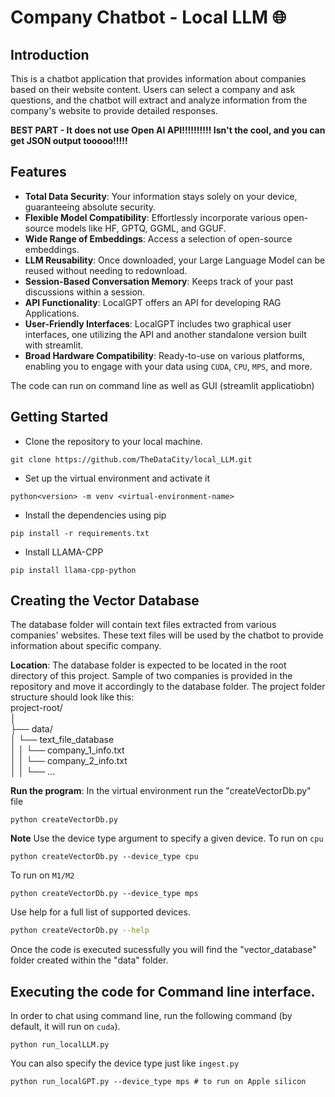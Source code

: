 # Company Chatbot - Local LLM 🌐

## Introduction
This is a chatbot application that provides information about companies based on their website content. Users can select a company and ask questions, and the chatbot will extract and analyze information from the company's website to provide detailed responses. 

**BEST PART - It does not use Open AI API!!!!!!!!!! Isn't the cool, and you can get JSON output tooooo!!!!!**

## Features
- **Total Data Security**: Your information stays solely on your device, guaranteeing absolute security.
- **Flexible Model Compatibility**: Effortlessly incorporate various open-source models like HF, GPTQ, GGML, and GGUF.
- **Wide Range of Embeddings**: Access a selection of open-source embeddings.
- **LLM Reusability**: Once downloaded, your Large Language Model can be reused without needing to redownload.
- **Session-Based Conversation Memory**: Keeps track of your past discussions within a session.
- **API Functionality**: LocalGPT offers an API for developing RAG Applications.
- **User-Friendly Interfaces**: LocalGPT includes two graphical user interfaces, one utilizing the API and another standalone version built with streamlit.
- **Broad Hardware Compatibility**: Ready-to-use on various platforms, enabling you to engage with your data using `CUDA`, `CPU`, `MPS`, and more.

The code can run on command line as well as GUI (streamlit applicatiobn)

## Getting Started
- Clone the repository to your local machine.
```shell
git clone https://github.com/TheDataCity/local_LLM.git
```
- Set up the virtual environment and activate it
```shell
python<version> -m venv <virtual-environment-name>
```
- Install the dependencies using pip
```shell
pip install -r requirements.txt
```
- Install LLAMA-CPP
```shell
pip install llama-cpp-python
```

## Creating the Vector Database
The database folder will contain text files extracted from various companies' websites. These text files will be used by the chatbot to provide information about specific company.

**Location**: The database folder is expected to be located in the root directory of this project. Sample of two companies is provided in the repository and move it accordingly to the database folder. The project folder structure should look like this:<br/>
project-root/<br/>
│<br/>
├── data/<br/>
│ └── text_file_database<br/>
│ │   └── company_1_info.txt<br/>
│ │   └── company_2_info.txt<br/>
│ │   └── ...<br/>

**Run the program**: In the virtual environment run the "createVectorDb.py" file
```shell
python createVectorDb.py
```
**Note**
Use the device type argument to specify a given device.
To run on `cpu`
```shell
python createVectorDb.py --device_type cpu
```

To run on `M1/M2`
```shell
python createVectorDb.py --device_type mps
```

Use help for a full list of supported devices.
```sh
python createVectorDb.py --help
```

Once the code is executed sucessfully you will find the "vector_database" folder created within the "data" folder.

## Executing the code for Command line interface.
In order to chat using command line, run the following command (by default, it will run on `cuda`).
```shell
python run_localLLM.py
```
You can also specify the device type just like `ingest.py`
```shell
python run_localGPT.py --device_type mps # to run on Apple silicon
```

